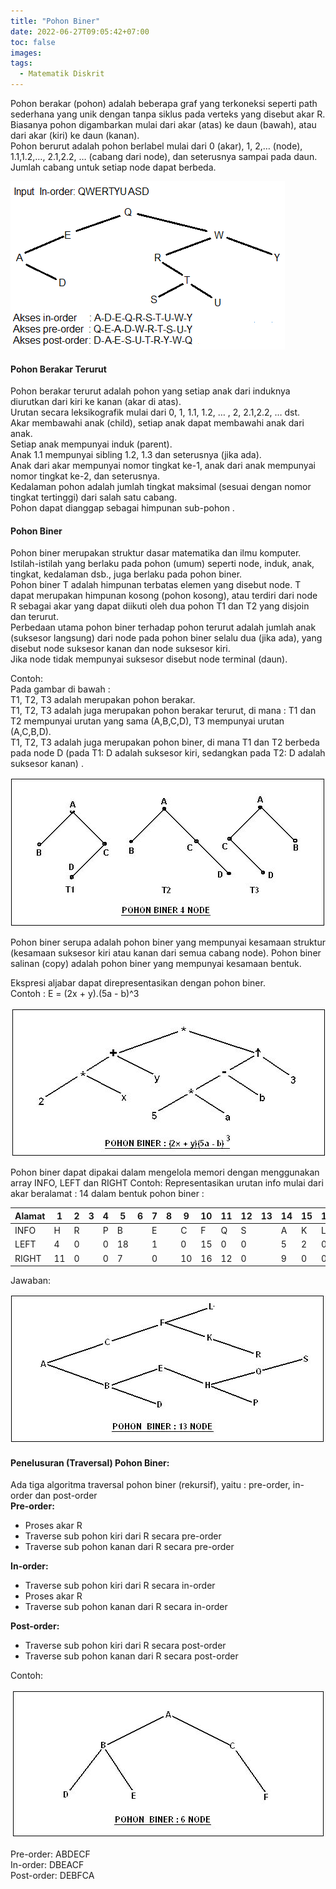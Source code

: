 ```yaml
---
title: "Pohon Biner"
date: 2022-06-27T09:05:42+07:00
toc: false
images: 
tags:
  - Matematik Diskrit
---
```


Pohon berakar (pohon) adalah beberapa graf yang terkoneksi seperti path sederhana yang unik dengan tanpa siklus pada verteks yang disebut akar R.  
Biasanya pohon digambarkan mulai dari akar (atas) ke daun (bawah), atau dari akar (kiri) ke daun (kanan).  
Pohon berurut adalah pohon berlabel mulai dari 0 (akar), 1, 2,… (node), 1.1,1.2,…, 2.1,2.2, … (cabang dari node), dan seterusnya sampai pada daun.  
Jumlah cabang untuk setiap node dapat berbeda. 

![Pohon Biner](/assets/pohon-biner.png)


#### Pohon Berakar Terurut
Pohon berakar terurut adalah pohon yang setiap anak dari induknya diurutkan dari kiri ke kanan (akar di atas).  
Urutan secara leksikografik mulai dari 0, 1, 1.1, 1.2, … , 2, 2.1,2.2, … dst.  
Akar membawahi anak (child), setiap anak dapat membawahi anak dari anak.  
Setiap anak mempunyai induk (parent).  
Anak 1.1 mempunyai sibling 1.2, 1.3 dan seterusnya (jika ada).  
Anak dari akar mempunyai nomor tingkat ke-1, anak dari anak mempunyai nomor tingkat ke-2, dan seterusnya.  
Kedalaman pohon adalah jumlah tingkat maksimal (sesuai dengan nomor tingkat tertinggi) dari salah satu cabang.  
Pohon dapat dianggap sebagai himpunan sub-pohon  .

#### Pohon Biner
Pohon biner merupakan struktur dasar matematika dan ilmu komputer.  
Istilah-istilah yang berlaku pada pohon (umum) seperti node, induk, anak, tingkat, kedalaman dsb., juga berlaku pada pohon biner.  
Pohon biner T adalah himpunan terbatas elemen yang disebut node. T dapat merupakan himpunan kosong (pohon kosong), atau terdiri dari node R sebagai akar yang dapat diikuti oleh dua pohon T1 dan T2 yang disjoin dan terurut.  
Perbedaan utama pohon biner terhadap pohon terurut adalah jumlah anak (suksesor langsung) dari node pada pohon biner selalu dua (jika ada), yang disebut node suksesor kanan dan node suksesor kiri.  
Jika node tidak mempunyai suksesor disebut node terminal (daun).  

Contoh:  
Pada gambar di bawah :  
T1, T2, T3 adalah merupakan pohon berakar.  
T1, T2, T3 adalah juga merupakan pohon berakar terurut, di mana : T1 dan T2 mempunyai urutan yang sama (A,B,C,D), T3 mempunyai urutan (A,C,B,D).  
T1, T2, T3 adalah juga merupakan pohon biner, di mana T1 dan T2 berbeda pada node D (pada T1: D adalah suksesor kiri, sedangkan pada T2: D adalah suksesor kanan)  .

![Pohon Biner 4 Node](/assets/m4-b4node.jpg)

Pohon biner serupa adalah pohon biner yang mempunyai kesamaan struktur (kesamaan suksesor kiri atau kanan dari semua cabang node).
Pohon biner salinan (copy) adalah pohon biner yang mempunyai kesamaan bentuk.
  
Ekspresi aljabar dapat direpresentasikan dengan pohon biner.  
Contoh : E = (2x + y).(5a - b)^3  

![Pohon Biner](/assets/m4-pb.jpg)

Pohon biner dapat dipakai dalam mengelola memori dengan menggunakan array
INFO, LEFT dan RIGHT
Contoh:
Representasikan urutan info mulai dari akar beralamat : 14 dalam bentuk pohon
biner : 

| Alamat | 1  | 2 | 3 | 4 | 5  | 6 | 7 | 8 | 9  | 10 | 11 | 12 | 13 | 14 | 15 | 16 | 17 | 18 |
|--------|----|---|---|---|----|---|---|---|----|----|----|----|----|----|----|----|----|----|
| INFO   | H  | R |   | P | B  |   | E |   | C  | F  | Q  | S  |    | A  | K  | L  |    | D  |
| LEFT   | 4  | 0 |   | 0 | 18 |   | 1 |   | 0  | 15 | 0  | 0  |    | 5  | 2  | 0  |    | 0  |
| RIGHT  | 11 | 0 |   | 0 | 7  |   | 0 |   | 10 | 16 | 12 | 0  |    | 9  | 0  | 0  |    | 0  |

Jawaban:  

![13 Node](/assets/m4-13n.jpg)

#### Penelusuran (Traversal) Pohon Biner:
Ada tiga algoritma traversal pohon biner (rekursif), yaitu : pre-order, in-order dan
post-order  
**Pre-order:**
- Proses akar R
- Traverse sub pohon kiri dari R secara pre-order  
- Traverse sub pohon kanan dari R secara pre-order  

**In-order:**
- Traverse sub pohon kiri dari R secara in-order  
- Proses akar R  
- Traverse sub pohon kanan dari R secara in-order  

**Post-order:**
- Traverse sub pohon kiri dari R secara post-order  
- Traverse sub pohon kanan dari R secara post-order  

Contoh:

![6 Node](/assets/m4-6n.jpg)

Pre-order: ABDECF  
In-order: DBEACF  
Post-order: DEBFCA  
